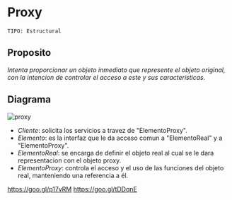 # Proxy

```
TIPO: Estructural
```
## Proposito
_Intenta proporcionar un objeto inmediato que represente el objeto original, con la intencion de controlar el acceso a este y sus caracteristicas._

## Diagrama

![proxy](https://user-images.githubusercontent.com/42217739/46707967-fc04b280-cc01-11e8-9b9b-970d9515a26e.png)


* _Cliente_: solicita los servicios a travez de "ElementoProxy".
* _Elemento_: es la interfaz que le da acceso comun a "ElementoReal" y a "ElementoProxy".
* _ElementoReal_: se encarga de definir el objeto real al cual se le dara representacion con el objeto proxy.
* _ElementoProxy_: controla el acceso y el uso de las funciones del objeto real, manteniendo una referencia a él.

https://goo.gl/p17vRM
https://goo.gl/tDDqnE
